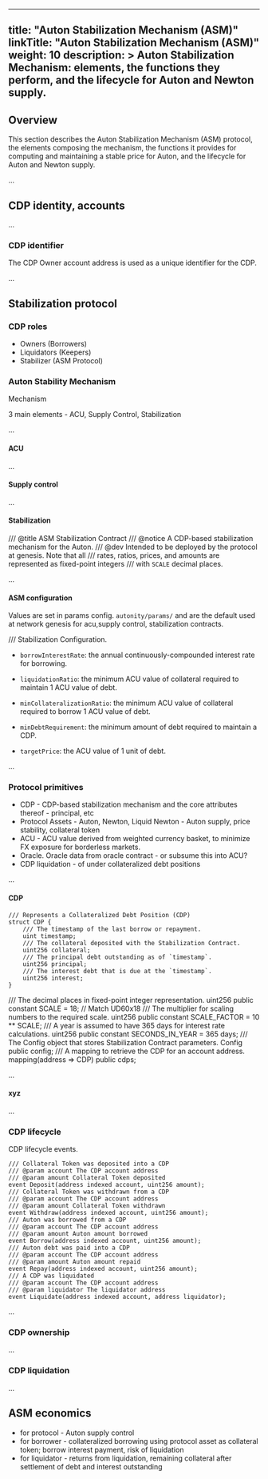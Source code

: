 
---
title: "Auton Stabilization Mechanism (ASM)"
linkTitle: "Auton Stabilization Mechanism (ASM)"
weight: 10
description: >
  Auton Stabilization Mechanism: elements, the functions they perform, and the lifecycle for Auton and Newton supply.
---

## Overview

This section describes the Auton Stabilization Mechanism (ASM) protocol, the elements composing the mechanism, the functions it provides for computing and maintaining a stable price for Auton, and the lifecycle for Auton and Newton supply.

...

## CDP identity, accounts

...

### CDP identifier

The CDP Owner account address is used as a unique identifier for the CDP.

...


## Stabilization protocol

### CDP roles

- Owners (Borrowers)
- Liquidators (Keepers)
- Stabilizer (ASM Protocol)

### Auton Stability Mechanism

Mechanism

3 main elements - ACU, Supply Control, Stabilization 

...


#### ACU

...

#### Supply control

...

#### Stabilization

/// @title ASM Stabilization Contract
/// @notice A CDP-based stabilization mechanism for the Auton.
/// @dev Intended to be deployed by the protocol at genesis. Note that all
/// rates, ratios, prices, and amounts are represented as fixed-point integers
/// with `SCALE` decimal places.

...

#### ASM configuration


Values are set in params config. `autonity/params/` and are the default used at network genesis for acu,supply control, stabilization contracts.
 
/// Stabilization Configuration.


- `borrowInterestRate`: the annual continuously-compounded interest rate for borrowing.

- `liquidationRatio`: the minimum ACU value of collateral required to maintain 1 ACU value of debt.

- `minCollateralizationRatio`: the minimum ACU value of collateral required to borrow 1 ACU value of debt.

- `minDebtRequirement`: the minimum amount of debt required to maintain a CDP.

- `targetPrice`: the ACU value of 1 unit of debt.
    
...

### Protocol primitives

- CDP - CDP-based stabilization mechanism and the core attributes thereof - principal, etc
- Protocol Assets - Auton, Newton, Liquid Newton - Auton supply, price stability, collateral token
- ACU - ACU value derived from weighted currency basket, to minimize FX exposure for borderless markets.
- Oracle. Oracle data from oracle contract - or subsume this into ACU?
- CDP liquidation - of under collateralized debt positions

...

#### CDP

    /// Represents a Collateralized Debt Position (CDP)
    struct CDP {
        /// The timestamp of the last borrow or repayment.
        uint timestamp;
        /// The collateral deposited with the Stabilization Contract.
        uint256 collateral;
        /// The principal debt outstanding as of `timestamp`.
        uint256 principal;
        /// The interest debt that is due at the `timestamp`.
        uint256 interest;
    }

   /// The decimal places in fixed-point integer representation.
    uint256 public constant SCALE = 18; // Match UD60x18
    /// The multiplier for scaling numbers to the required scale.
    uint256 public constant SCALE_FACTOR = 10 ** SCALE;
    /// A year is assumed to have 365 days for interest rate calculations.
    uint256 public constant SECONDS_IN_YEAR = 365 days;
    /// The Config object that stores Stabilization Contract parameters.
    Config public config;
    /// A mapping to retrieve the CDP for an account address.
    mapping(address => CDP) public cdps;

...

#### xyz

...

### CDP lifecycle

CDP lifecycle events.

    /// Collateral Token was deposited into a CDP
    /// @param account The CDP account address
    /// @param amount Collateral Token deposited
    event Deposit(address indexed account, uint256 amount);
    /// Collateral Token was withdrawn from a CDP
    /// @param account The CDP account address
    /// @param amount Collateral Token withdrawn
    event Withdraw(address indexed account, uint256 amount);
    /// Auton was borrowed from a CDP
    /// @param account The CDP account address
    /// @param amount Auton amount borrowed
    event Borrow(address indexed account, uint256 amount);
    /// Auton debt was paid into a CDP
    /// @param account The CDP account address
    /// @param amount Auton amount repaid
    event Repay(address indexed account, uint256 amount);
    /// A CDP was liquidated
    /// @param account The CDP account address
    /// @param liquidator The liquidator address
    event Liquidate(address indexed account, address liquidator);

...



### CDP ownership

...


### CDP liquidation

...


## ASM economics

- for protocol - Auton supply control
- for borrower - collateralized borrowing using protocol asset as collateral token; borrow interest payment, risk of liquidation
- for liquidator - returns from liquidation, remaining collateral after settlement of debt and interest outstanding
